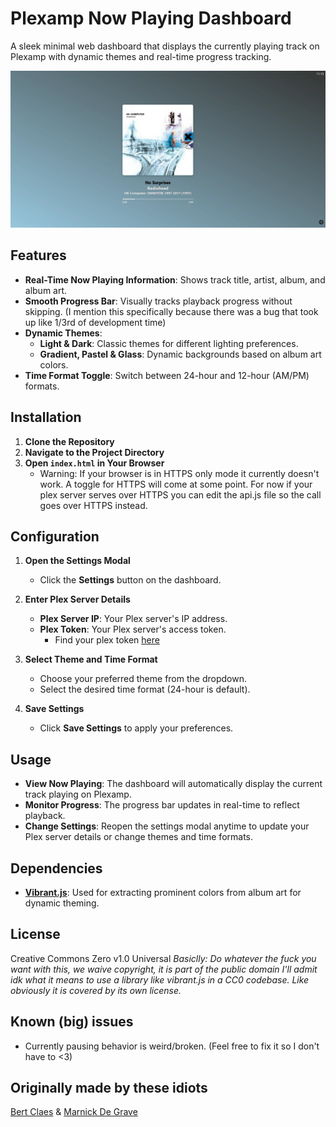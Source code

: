 # Plexamp Now Playing Dashboard

A sleek minimal web dashboard that displays the currently playing track on Plexamp with dynamic themes and real-time progress tracking.

![Alt text](Screenshot_gradient.png)


## Features

- **Real-Time Now Playing Information**: Shows track title, artist, album, and album art.
- **Smooth Progress Bar**: Visually tracks playback progress without skipping. (I mention this specifically because there was a bug that took up like 1/3rd of development time)
- **Dynamic Themes**:
  - **Light & Dark**: Classic themes for different lighting preferences.
  - **Gradient, Pastel & Glass**: Dynamic backgrounds based on album art colors.
- **Time Format Toggle**: Switch between 24-hour and 12-hour (AM/PM) formats.

## Installation

1. **Clone the Repository**
2. **Navigate to the Project Directory**
3. **Open `index.html` in Your Browser**
   - Warning: If your browser is in HTTPS only mode it currently doesn't work. A toggle for HTTPS will come at some point. For now if your plex server serves over HTTPS you can edit the api.js file so the call goes over HTTPS instead.

## Configuration

1. **Open the Settings Modal**
   - Click the **Settings** button on the dashboard.

2. **Enter Plex Server Details**
   - **Plex Server IP**: Your Plex server's IP address.
   - **Plex Token**: Your Plex server's access token.
     - Find your plex token [here](https://support.plex.tv/articles/204059436-finding-an-authentication-token-x-plex-token/)

3. **Select Theme and Time Format**
   - Choose your preferred theme from the dropdown.
   - Select the desired time format (24-hour is default).

4. **Save Settings**
   - Click **Save Settings** to apply your preferences.

## Usage

- **View Now Playing**: The dashboard will automatically display the current track playing on Plexamp.
- **Monitor Progress**: The progress bar updates in real-time to reflect playback.
- **Change Settings**: Reopen the settings modal anytime to update your Plex server details or change themes and time formats.

## Dependencies

- **[Vibrant.js](https://github.com/Vibrant-Colors/node-vibrant)**: Used for extracting prominent colors from album art for dynamic theming.

## License

Creative Commons Zero v1.0 Universal
_Basiclly: Do whatever the fuck you want with this, we waive copyright, it is part of the public domain_
_I'll admit idk what it means to use a library like vibrant.js in a CC0 codebase. Like obviously it is covered by its own license._

## Known (big) issues
- Currently pausing behavior is weird/broken. (Feel free to fix it so I don't have to <3)

## Originally made by these idiots
[Bert Claes](https://github.com/claesbert/) & [Marnick De Grave](https://github.com/protobear)
